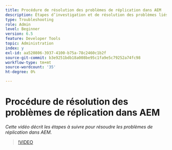 ```yaml
---
title: Procédure de résolution des problèmes de réplication dans AEM
description: Étapes d’investigation et de résolution des problèmes liés à la réplication
type: Troubleshooting
role: Admin
level: Beginner
version: 6.5
feature: Developer Tools
topic: Administration
index: y
exl-id: aa520806-3937-4100-b75a-78c2460c1b2f
source-git-commit: b3e9251bdb18a008be95c1fa9e5c79252a74fc98
workflow-type: tm+mt
source-wordcount: '35'
ht-degree: 0%

---
```


# Procédure de résolution des problèmes de réplication dans AEM

*Cette vidéo décrit les étapes à suivre pour résoudre les problèmes de réplication dans AEM.*

>[!VIDEO](https://video.tv.adobe.com/v/335471?quality=12&learn=on)
